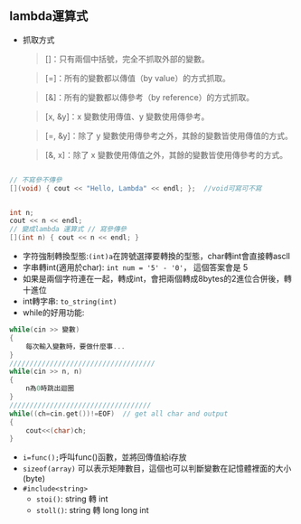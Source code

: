 ## lambda運算式
* 抓取方式
   > []：只有兩個中括號，完全不抓取外部的變數。

   > [=]：所有的變數都以傳值（by value）的方式抓取。

   > [&]：所有的變數都以傳參考（by reference）的方式抓取。

   > [x, &y]：x 變數使用傳值、y 變數使用傳參考。

   > [=, &y]：除了 y 變數使用傳參考之外，其餘的變數皆使用傳值的方式。

   > [&, x]：除了 x 變數使用傳值之外，其餘的變數皆使用傳參考的方式。

```c++

// 不寫參不傳參
[](void) { cout << "Hello, Lambda" << endl; };  //void可寫可不寫


int n;
cout << n << endl;
// 變成lambda 運算式 // 寫參傳參
[](int n) { cout << n << endl; }
```


* 字符強制轉換型態:`(int)a`在誇號選擇要轉換的型態，char轉int會直接轉ascll
* 字串轉int(適用於char): `int num = '5' - '0'`， 這個答案會是 5
* 如果是兩個字符連在一起，轉成int，會把兩個轉成8bytes的2進位合併後，轉十進位
* int轉字串: `to_string(int)`
* while的好用功能:
```c++
while(cin >> 變數)
{
    每次輸入變數時，要做什麼事...
}
////////////////////////////////////
while(cin >> n, n)
{
    n為0時跳出迴圈
}
///////////////////////////////////
while((ch=cin.get())!=EOF)  // get all char and output
{
    cout<<(char)ch;
}
```

* `i=func();`呼叫func()函數，並將回傳值給i存放 
* `sizeof(array)` 可以表示矩陣數目，這個也可以判斷變數在記憶體裡面的大小(byte)
* `#include<string>`
    * `stoi()`: string 轉 int
    * `stoll()`: string 轉 long long int